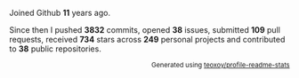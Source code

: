 Joined Github **11** years ago.

Since then I pushed **3832** commits, opened **38** issues, submitted **109** pull requests, received **734** stars across **249** personal projects and contributed to **38** public repositories.

<p align="right"><sub>Generated using <a href="https://github.com/marketplace/actions/profile-readme-stats">teoxoy/profile-readme-stats</a></sub></p>
